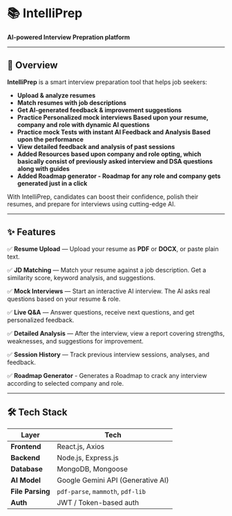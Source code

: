 # 📚 IntelliPrep

**AI-powered Interview Prepration platform**

---

## 🚀 Overview

**IntelliPrep** is a smart interview preparation tool that helps job seekers:
- **Upload & analyze resumes**
- **Match resumes with job descriptions**
- **Get AI-generated feedback & improvement suggestions**
- **Practice Personalized mock interviews Based upon your resume, company and role with dynamic AI questions**
- **Practice mock Tests with instant AI Feedback and Analysis Based upon the performance**
- **View detailed feedback and analysis of past sessions**
- **Added Resources based upon company and role opting, which basically consist of previously asked interview and DSA questions along with guides**
- **Added Roadmap generator - Roadmap for any role and company gets generated just in a click**

With IntelliPrep, candidates can boost their confidence, polish their resumes, and prepare for interviews using cutting-edge AI.

---

## ✨ Features

✅ **Resume Upload** — Upload your resume as **PDF** or **DOCX**, or paste plain text.

✅ **JD Matching** — Match your resume against a job description. Get a similarity score, keyword analysis, and suggestions.

✅ **Mock Interviews** — Start an interactive AI interview. The AI asks real questions based on your resume & role.

✅ **Live Q&A** — Answer questions, receive next questions, and get personalized feedback.

✅ **Detailed Analysis** — After the interview, view a report covering strengths, weaknesses, and suggestions for improvement.

✅ **Session History** — Track previous interview sessions, analyses, and feedback.

✅ **Roadmap Generator** - Generates a Roadmap to crack any interview according to selected company and role.

---

## 🛠️ Tech Stack

| Layer           | Tech                           |
|-----------------|--------------------------------|
| **Frontend**    | React.js, Axios |
| **Backend**     | Node.js, Express.js            |
| **Database**    | MongoDB, Mongoose              |
| **AI Model**    | Google Gemini API (Generative AI) |
| **File Parsing**| `pdf-parse`, `mammoth`, `pdf-lib` |
| **Auth**        | JWT / Token-based auth  |


